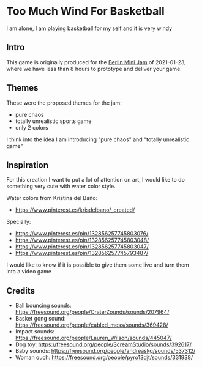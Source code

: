 # Too Much Wind For Basketball

I am alone, I am playing basketball for my self and it is very windy

## Intro 

This game is originally produced for the [Berlin Mini Jam](http://berlinminijam.de/) of 2021-01-23, where we have less than 8 hours to prototype and deliver your game.

## Themes

These were the proposed themes for the jam: 

- pure chaos
- totally unrealistic sports game
- only 2 colors

I think into the idea I am introducing "pure chaos" and "totally unrealistic game"

## Inspiration

For this creation I want to put a lot of attention on art, I would like to do something very cute with water color style. 

Water colors from Kristina del Baño:

- https://www.pinterest.es/krisdelbano/_created/

Specially:

- https://www.pinterest.es/pin/132856257745803076/
- https://www.pinterest.es/pin/132856257745803048/
- https://www.pinterest.es/pin/132856257745803047/
- https://www.pinterest.es/pin/132856257745793487/

I would like to know if it is possible to give them some live and turn them into a video game

## Credits

- Ball bouncing sounds: https://freesound.org/people/CraterZounds/sounds/207964/
- Basket gong sound: https://freesound.org/people/cabled_mess/sounds/369428/
- Impact sounds: https://freesound.org/people/Lauren_Wilson/sounds/445047/
- Dog toy: https://freesound.org/people/ScreamStudio/sounds/392617/
- Baby sounds: https://freesound.org/people/andreaskg/sounds/537312/
- Woman ouch: https://freesound.org/people/pyro13djt/sounds/331938/
